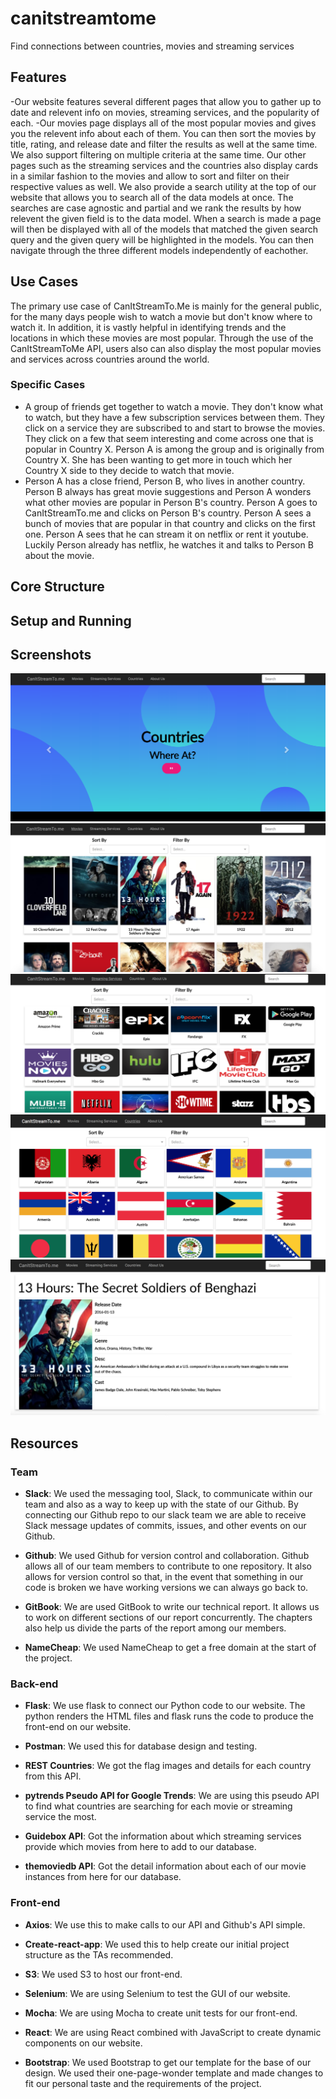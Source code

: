# canitstreamtome

Find connections between countries, movies and streaming services
## Features
-Our website features several different pages that allow you to gather up to date and relevent info on movies, streaming services, and the popularity of each.
-Our movies page displays all of the most popular movies and gives you the relevent info about each of them. You can then sort the movies by title, rating, and release date and filter
the results as well at the same time. We also support filtering on multiple criteria at the same time. Our other pages such as the streaming services and the countries
also display cards in a similar fashion to the movies and allow to sort and filter on their respective values as well. We also provide a search utility at the top of
our website that allows you to search all of the data models at once. The searches are case agnostic and partial and we rank the results by how relevent the given field is to the
data model. When a search is made a page will then be displayed with all of the models that matched the given search query and the given query will be highlighted in the models. You 
can then navigate through the three different models independently of eachother.
## Use Cases
The primary use case of CanItStreamTo.Me is mainly for the general public, for the many days people wish to watch a movie but don't know where to watch it. In addition, it is vastly helpful in identifying trends and the locations in which these movies are most popular. Through the use of the CanItStreamToMe API, users also can also display the most popular movies and services across countries around the world.
### Specific Cases
- A group of friends get together to watch a movie. They don't know what to watch, but they have a few subscription services between them. They click on a service they are subscribed to and start to browse the movies. They click on a few that seem interesting and come across one that is popular in Country X. Person A is among the group and is originally from Country X. She has been wanting to get more in touch which her Country X side to they decide to watch that movie.
- Person A has a close friend, Person B, who lives in another country. Person B always has great movie suggestions and Person A wonders what other movies are popular in Person B's country. Person A goes to CanItStreamTo.me and clicks on Person B's country. Person A sees a bunch of movies that are popular in that country and clicks on the first one. Person A sees that he can stream it on netflix or rent it youtube. Luckily Person already has netflix, he watches it and talks to Person B about the movie.
## Core Structure
## Setup and Running
## Screenshots
![GitHub Logo](/screenshots/s1.png)
![GitHub Logo](/screenshots/s2.png)
![GitHub Logo](/screenshots/s3.png)
![GitHub Logo](/screenshots/s4.png)
![GitHub Logo](/screenshots/s5.png)
## Resources
### Team
- **Slack**: We used the messaging tool, Slack, to communicate within our team and also as a way to keep up with the state of our Github. By connecting our Github repo to our slack team we are able to receive Slack message updates of commits, issues, and other events on our Github.

- **Github**: We used Github for version control and collaboration. Github allows all of our team members to contribute to one repository. It also allows for version control so that, in the event that something in our code is broken we have working versions we can always go back to.

- **GitBook**: We are used GitBook to write our technical report. It allows us to work on different sections of our report concurrently. The chapters also help us divide the parts of the report among our members.

- **NameCheap**: We used NameCheap to get a free domain at the start of the project.
### Back-end
- **Flask**: We use flask to connect our Python code to our website. The python renders the HTML files and flask runs the code to produce the front-end on our website.

- **Postman**: We used this for database design and testing.

- **REST Countries**: We got the flag images and details for each country from this API.

- **pytrends Pseudo API for Google Trends**: We are using this pseudo API to find what countries are searching for each movie or streaming service the most.

- **Guidebox API**: Got the information about which streaming services provide which movies from here to add to our database.

- **themoviedb API**: Got the detail information about each of our movie instances from here for our database.

### Front-end
- **Axios**: We use this to make calls to our API and Github's API simple.

- **Create-react-app**: We used this to help create our initial project structure as the TAs recommended.

- **S3**: We used S3 to host our front-end.

- **Selenium**: We are using Selenium to test the GUI of our website.

- **Mocha**: We are using Mocha to create unit tests for our front-end.

- **React**: We are using React combined with JavaScript to create dynamic components on our website.

- **Bootstrap**: We used Bootstrap to get our template for the base of our design. We used their one-page-wonder template and made changes to fit our personal taste and the requirements of the project.
